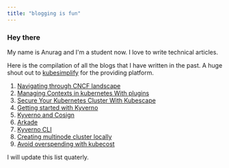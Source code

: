 ```yaml
---
title: "blogging is fun"
---
```


### Hey there 
My name is Anurag and I'm a student now. I love to write technical articles.  

Here is the compilation of all the blogs that I have written in the past. A huge shout out to [kubesimplify](https://kubesimplify.com) for the providing platform.


1. [Navigating through CNCF landscape](https://kubesimplify.com/navigating-through-cncf-landscape)
2. [Managing Contexts in kubernetes With plugins](https://kubesimplify.com/managing-contexts-in-kubernetes-with-plugins)
3. [Secure Your Kubernetes Cluster With Kubescape](https://kranurag7.hashnode.dev/secure-your-kubernetes-cluster-with-kubescape)
4. [Getting started with Kyverno](https://kubesimplify.com/getting-started-with-kyverno)
5. [Kyverno and Cosign](https://kubesimplify.com/kyverno-and-cosign)
6. [Arkade](https://kubesimplify.com/arkade)
7. [Kyverno CLI](https://kubesimplify.com/kyverno-cli)
8. [Creating multinode cluster locally](https://kubesimplify.com/creating-multi-node-kubernetes-cluster-locally)
9. [Avoid overspending with kubecost](https://kubesimplify.com/avoid-overspending-with-kubecost)




I will update this list quaterly. 

